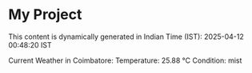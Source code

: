 # My Project

This content is dynamically generated in Indian Time (IST): 2025-04-12 00:48:20 IST


Current Weather in Coimbatore:
Temperature: 25.88 °C
Condition: mist

